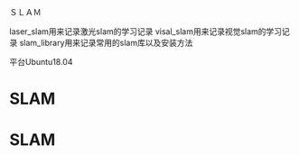 ＳＬＡＭ

laser_slam用来记录激光slam的学习记录
visal_slam用来记录视觉slam的学习记录
slam_library用来记录常用的slam库以及安装方法

平台Ubuntu18.04
# SLAM
# SLAM
